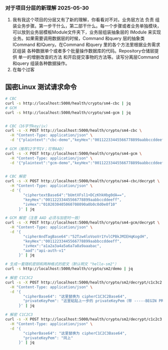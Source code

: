 ### 对于项目分层的新理解 2025-05-30

1. 我有我这个项目的分层又有了新的理解，你看看对不对。业务层方法 负责 组装业务步骤。第一步干什么，第二部干什么。每一个步骤或者业务单独模块，可以放到业务层模板Module文件夹下，业务层组装抽象层的 IModule 来实现业务。如果需要调用数据层的时候，Command 和query 层的抽象类 ICommand 和IQuery。在Command 和query 里的各个方法里根据业务需求区组装 各种数据单个或者多个批量操作数据库的代码。Repository仓储层提供 单一的增删改查的方法 和开启提交事物的方法等。读写分离层Command 和query  组装各种数据操作。
2. 在每个过客


## 国密Linux 测试请求命令

```bash
# CBC
curl -s http://localhost:5000/health/crypto/sm4-cbc | jq
# GCM
curl -s http://localhost:5000/health/crypto/sm4-gcm | jq


# CBC（16字节key/iv）
curl -s -X POST http://localhost:5000/health/crypto/sm4-cbc \
  -H "Content-Type: application/json" \
  -d '{"plaintext":"cbc-demo","keyHex":"00112233445566778899aabbccddeeff","ivHex":"0102030405060708090a0b0c0d0e0f10"}' | jq

# GCM（推荐12字节IV；可带AAD）
curl -s -X POST http://localhost:5000/health/crypto/sm4-gcm \
  -H "Content-Type: application/json" \
  -d '{"plaintext":"gcm-demo","keyHex":"00112233445566778899aabbccddeeff","ivHex":"a1a2a3a4a5a6a7a8a9aaabac","aad":"api-auth-v1"}' | jq
  

# CBC 解密
curl -s -X POST http://localhost:5000/health/crypto/sm4-cbc/decrypt \
  -H "Content-Type: application/json" \
  -d '{
        "ciphertextBase64":"bUmtXFsl1+DCzKhkHbg0dA==",
        "keyHex":"00112233445566778899aabbccddeeff",
        "ivHex":"0102030405060708090a0b0c0d0e0f10"
      }' | jq

# GCM 解密（注意 AAD 必须与加密时一致）
curl -s -X POST http://localhost:5000/health/crypto/sm4-gcm/decrypt \
  -H "Content-Type: application/json" \
  -d '{
        "cipherAndTagBase64":"52Tzw4loVooVr1YvlCPBkJMIEHqKogdH",
        "keyHex":"00112233445566778899aabbccddeeff",
        "ivHex":"a1a2a3a4a5a6a7a8a9aaabac",
        "aad":"api-auth-v1"
      }' | jq

# 生成一套随机密钥和两种格式的密文（默认明文 "hello-sm2"）
curl -s http://localhost:5000/health/crypto/sm2/demo | jq

# 解密 C1C3C2
curl -s -X POST http://localhost:5000/health/crypto/sm2/decrypt/c1c3c2 \
  -H "Content-Type: application/json" \
  -d '{
        "cipherBase64": "这里替换为 cipherC1C3C2Base64",
        "privateKeyPem": "这里粘贴上一步的 privateKeyPem（带 -----BEGIN PRIVATE KEY-----...）"
      }' | jq

# 解密 C1C2C3
curl -s -X POST http://localhost:5000/health/crypto/sm2/decrypt/c1c2c3 \
  -H "Content-Type: application/json" \
  -d '{
        "cipherBase64": "这里替换为 cipherC1C2C3Base64",
        "privateKeyPem": "同上"
      }' | jq


```